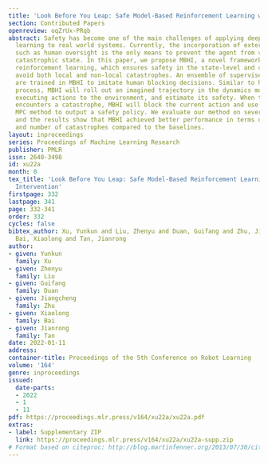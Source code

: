 ```yaml
---
title: 'Look Before You Leap: Safe Model-Based Reinforcement Learning with Human Intervention'
section: Contributed Papers
openreview: oqZrUx-PRqb
abstract: Safety has become one of the main challenges of applying deep reinforcement
  learning to real world systems. Currently, the incorporation of external knowledge
  such as human oversight is the only means to prevent the agent from visiting the
  catastrophic state. In this paper, we propose MBHI, a novel framework for safe model-based
  reinforcement learning, which ensures safety in the state-level and can effectively
  avoid both local and non-local catastrophes. An ensemble of supervised learners
  are trained in MBHI to imitate human blocking decisions. Similar to human decision-making
  process, MBHI will roll out an imagined trajectory in the dynamics model before
  executing actions to the environment, and estimate its safety. When the imagination
  encounters a catastrophe, MBHI will block the current action and use an efficient
  MPC method to output a safety policy. We evaluate our method on several safety tasks,
  and the results show that MBHI achieved better performance in terms of sample efficiency
  and number of catastrophes compared to the baselines.
layout: inproceedings
series: Proceedings of Machine Learning Research
publisher: PMLR
issn: 2640-3498
id: xu22a
month: 0
tex_title: 'Look Before You Leap: Safe Model-Based Reinforcement Learning with Human
  Intervention'
firstpage: 332
lastpage: 341
page: 332-341
order: 332
cycles: false
bibtex_author: Xu, Yunkun and Liu, Zhenyu and Duan, Guifang and Zhu, Jiangcheng and
  Bai, Xiaolong and Tan, Jianrong
author:
- given: Yunkun
  family: Xu
- given: Zhenyu
  family: Liu
- given: Guifang
  family: Duan
- given: Jiangcheng
  family: Zhu
- given: Xiaolong
  family: Bai
- given: Jianrong
  family: Tan
date: 2022-01-11
address:
container-title: Proceedings of the 5th Conference on Robot Learning
volume: '164'
genre: inproceedings
issued:
  date-parts:
  - 2022
  - 1
  - 11
pdf: https://proceedings.mlr.press/v164/xu22a/xu22a.pdf
extras:
- label: Supplementary ZIP
  link: https://proceedings.mlr.press/v164/xu22a/xu22a-supp.zip
# Format based on citeproc: http://blog.martinfenner.org/2013/07/30/citeproc-yaml-for-bibliographies/
---
```


